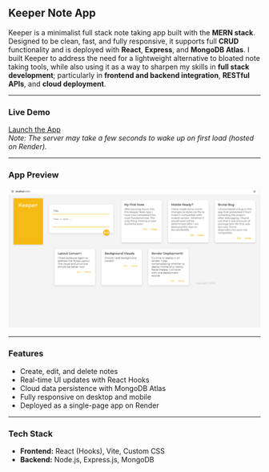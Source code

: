 ## Keeper Note App

Keeper is a minimalist full stack note taking app built with the **MERN stack**. Designed to be clean, fast, and fully responsive, it supports full **CRUD** functionality and is deployed with **React**, **Express**, and **MongoDB Atlas**. I built Keeper to address the need for a lightweight alternative to bloated note taking tools, while also using it as a way to sharpen my skills in **full stack development**; particularly in **frontend and backend integration**, **RESTful APIs**, and **cloud deployment**.

---

### Live Demo  
[Launch the App](https://keeper-note-app.onrender.com)  
*Note: The server may take a few seconds to wake up on first load (hosted on Render).*

---

### App Preview  
![Keeper Note App Screenshot](./images/screenshot.png)

---

### Features  
- Create, edit, and delete notes  
- Real-time UI updates with React Hooks  
- Cloud data persistence with MongoDB Atlas  
- Fully responsive on desktop and mobile  
- Deployed as a single-page app on Render

---

### Tech Stack

- **Frontend:** React (Hooks), Vite, Custom CSS  
- **Backend:** Node.js, Express.js, MongoDB
